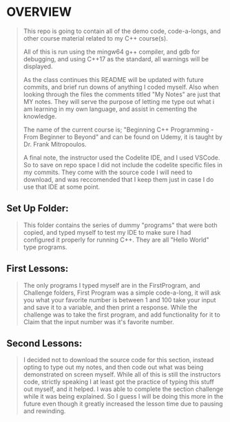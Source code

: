 # OVERVIEW
 > This repo is going to contain all of the demo code, code-a-longs, and other course material related to my C++ course(s).
 >
 > All of this is run using the mingw64 g++ compiler, and gdb for debugging, and using C++17 as the standard, all warnings will be displayed.
 >
 > As the class continues this README will be updated with future commits, and brief run downs of anything I coded myself.
 >Also when looking through the files the comments titled "My Notes" are just that MY notes. They will serve the purpose of letting me type out what i am learning in my own language,
 >and assist in cementing the knowledge.
>
> The name of the current course is; "Beginning C++ Programming - From Beginner to Beyond" and can be found on Udemy, it is taught by Dr. Frank Mitropoulos.
>
> A final note, the instructor used the Codelite IDE, and I used VSCode. So to save on repo space I did not include the codelite specific files in my commits. They come with the source code I will need to download, and was reccomended that I keep them just in case I do use that IDE at some point.


 ## Set Up Folder:

 > This folder contains the series of dummy "programs" that were both copied, and typed myself to test my IDE to make sure I had configured it properly for running C++.
 > They are all "Hello World" type programs.

 ## First Lessons:

 > The only programs I typed myself are in the FirstProgram, and Challenge folders, First Program was a simple code-a-long, it will ask you what your favorite number is between 1 and 100 take your input and save it to a variable, and then print a response.
 > While the challenge was to take the first program, and add functionality for it to
 > Claim that the input number was it's favorite number.

 ## Second Lessons:

 > I decided not to download the source code for this section, instead opting to type out my notes, and then code out what was being demonstrated on screen myself. While all of this is still the instructors code, strictly speaking I at least got the practice of typing this stuff out myself, and it helped. I was able to complete the section challenge while it was being explained. So I guess I will be doing this more in the future even though it greatly increased the lesson time due to pausing and rewinding.
